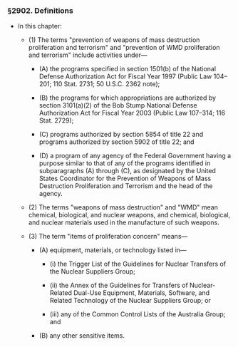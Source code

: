 ### §2902. Definitions
* In this chapter:

  * (1) The terms "prevention of weapons of mass destruction proliferation and terrorism" and "prevention of WMD proliferation and terrorism" include activities under—

    * (A) the programs specified in section 1501(b) of the National Defense Authorization Act for Fiscal Year 1997 (Public Law 104–201; 110 Stat. 2731; 50 U.S.C. 2362 note);

    * (B) the programs for which appropriations are authorized by section 3101(a)(2) of the Bob Stump National Defense Authorization Act for Fiscal Year 2003 (Public Law 107–314; 116 Stat. 2729);

    * (C) programs authorized by section 5854 of title 22 and programs authorized by section 5902 of title 22; and

    * (D) a program of any agency of the Federal Government having a purpose similar to that of any of the programs identified in subparagraphs (A) through (C), as designated by the United States Coordinator for the Prevention of Weapons of Mass Destruction Proliferation and Terrorism and the head of the agency.


  * (2) The terms "weapons of mass destruction" and "WMD" mean chemical, biological, and nuclear weapons, and chemical, biological, and nuclear materials used in the manufacture of such weapons.

  * (3) The term "items of proliferation concern" means—

    * (A) equipment, materials, or technology listed in—

      * (i) the Trigger List of the Guidelines for Nuclear Transfers of the Nuclear Suppliers Group;

      * (ii) the Annex of the Guidelines for Transfers of Nuclear-Related Dual-Use Equipment, Materials, Software, and Related Technology of the Nuclear Suppliers Group; or

      * (iii) any of the Common Control Lists of the Australia Group; and


    * (B) any other sensitive items.